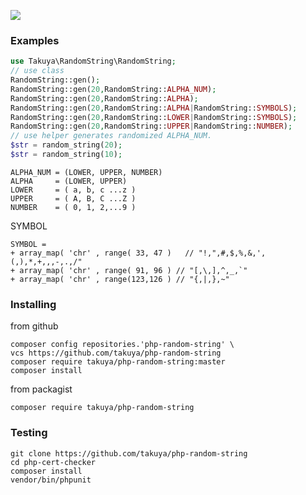 

![](https://github.com/takuya/php-random-string/workflows/main/badge.svg)


### Examples 
```php
use Takuya\RandomString\RandomString;
// use class
RandomString::gen();
RandomString::gen(20,RandomString::ALPHA_NUM);
RandomString::gen(20,RandomString::ALPHA);
RandomString::gen(20,RandomString::ALPHA|RandomString::SYMBOLS);
RandomString::gen(20,RandomString::LOWER|RandomString::SYMBOLS);
RandomString::gen(20,RandomString::UPPER|RandomString::NUMBER);
// use helper generates randomized ALPHA_NUM.
$str = random_string(20);
$str = random_string(10);
```

```
ALPHA_NUM = (LOWER, UPPER, NUMBER)
ALPHA     = (LOWER, UPPER)
LOWER     = ( a, b, c ...z )
UPPER     = ( A, B, C ...Z )
NUMBER    = ( 0, 1, 2,...9 )
```
SYMBOL
```
SYMBOL = 
+ array_map( 'chr' , range( 33, 47 )   // "!,",#,$,%,&,',(,),*,+,,,-,.,/" 
+ array_map( 'chr' , range( 91, 96 ) // "[,\,],^,_,`" 
+ array_map( 'chr' , range(123,126 ) // "{,|,},~" 
```

### Installing
from github

```
composer config repositories.'php-random-string' \
vcs https://github.com/takuya/php-random-string  
composer require takuya/php-random-string:master
composer install
```
from packagist

```
composer require takuya/php-random-string
```
### Testing
```
git clone https://github.com/takuya/php-random-string
cd php-cert-checker
composer install
vendor/bin/phpunit
```
